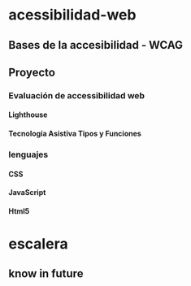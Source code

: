 # acessibilidad-web

## Bases de la accesibilidad - WCAG

## Proyecto
### Evaluación de accessibilidad web
#### Lighthouse
#### Tecnología Asistiva Tipos y Funciones
### lenguajes
#### CSS
#### JavaScript
#### Html5

# escalera
## know in future
